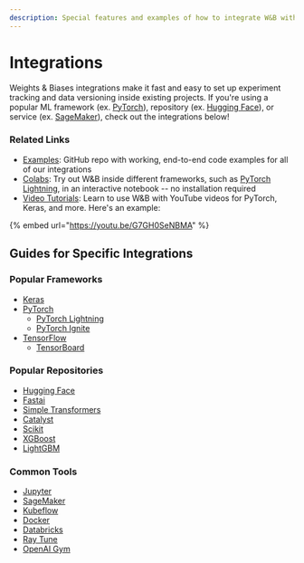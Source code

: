 ```yaml
---
description: Special features and examples of how to integrate W&B with other popular tools
---
```


# Integrations

Weights & Biases integrations make it fast and easy to set up experiment tracking and data versioning inside existing projects. If you're using a popular ML framework \(ex. [PyTorch](pytorch.md)\), repository \(ex. [Hugging Face](huggingface.md)\), or service \(ex. [SageMaker](other/sagemaker.md)\), check out the integrations below!

### Related Links

* [Examples](https://github.com/wandb/examples): GitHub repo with working, end-to-end code examples for all of our integrations
* [Colabs](https://github.com/wandb/examples/tree/master/colabs): Try out W&B inside different frameworks, such as [PyTorch Lightning](http://wandb.me/lit-colab), in an interactive notebook -- no installation required
* [Video Tutorials](https://www.youtube.com/playlist?list=PLD80i8An1OEGajeVo15ohAQYF1Ttle0lk): Learn to use W&B with YouTube videos for PyTorch, Keras, and more. Here's an example:

{% embed url="https://youtu.be/G7GH0SeNBMA" %}

## Guides for Specific Integrations

### Popular Frameworks

* [Keras](keras.md)
* [PyTorch](pytorch.md)
  * [PyTorch Lightning](lightning.md)
  * [PyTorch Ignite](other/ignite.md)
* [TensorFlow](tensorflow.md)
  * [TensorBoard](tensorboard.md)

### Popular Repositories

* [Hugging Face](huggingface.md)
* [Fastai](fastai/)
* [Simple Transformers](other/simpletransformers.md)
* [Catalyst](other/catalyst.md)
* [Scikit](scikit.md)
* [XGBoost](xgboost.md)
* [LightGBM](lightgbm.md)

### Common Tools

* [Jupyter](jupyter.md)
* [SageMaker](other/sagemaker.md)
* [Kubeflow](other/kubeflow.md)
* [Docker](other/docker.md)
* [Databricks](other/databricks.md)
* [Ray Tune](ray-tune.md)
* [OpenAI Gym](openai-gym.md)


